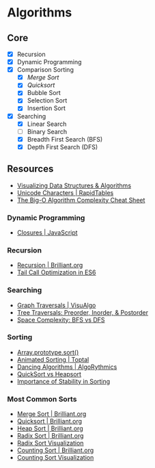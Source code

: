 # Algorithms

## Core
- [X] Recursion
- [X] Dynamic Programming
- [X] Comparison Sorting
  - [X] *Merge Sort*
  - [X] *Quicksort*
  - [X] Bubble Sort
  - [X] Selection Sort
  - [X] Insertion Sort
- [X] Searching
  - [X] Linear Search
  - [ ] Binary Search
  - [X] Breadth First Search (BFS)
  - [X] Depth First Search (DFS)

## Resources
- [Visualizing Data Structures & Algorithms](https://visualgo.net/en)
- [Unicode Characters | RapidTables](https://www.rapidtables.com/code/text/unicode-characters.html)
- [The Big-O Algorithm Complexity Cheat Sheet](https://www.bigocheatsheet.com/ "Big O Cheat Sheet")

### Dynamic Programming
- [Closures | JavaScript](https://developer.mozilla.org/en-US/docs/Web/JavaScript/Closures)

### Recursion
- [Recursion | Brilliant.org](https://brilliant.org/wiki/recursion-problem-solving/)
- [Tail Call Optimization in ES6](https://2ality.com/2015/06/tail-call-optimization.html)

### Searching
- [Graph Traversals | VisuAlgo](https://visualgo.net/en/dfsbfs)
- [Tree Traversals: Preorder, Inorder, & Postorder](https://www.geeksforgeeks.org/tree-traversals-inorder-preorder-and-postorder/)
- [Space Complexity: BFS vs DFS](https://stackoverflow.com/questions/9844193/what-is-the-time-and-space-complexity-of-a-breadth-first-and-depth-first-tree-tr)

### Sorting
- [Array.prototype.sort()](https://developer.mozilla.org/en-US/docs/Web/JavaScript/Reference/Global_Objects/Array/sort)
- [Animated Sorting | Toptal](https://www.toptal.com/developers/sorting-algorithms)
- [Dancing Algorithms | AlgoRythmics](https://www.youtube.com/user/AlgoRythmics/videos)
- [QuickSort vs Heapsort](https://stackoverflow.com/questions/2467751/quicksort-vs-heapsort)
- [Importance of Stability in Sorting](https://stackoverflow.com/questions/1517793/what-is-stability-in-sorting-algorithms-and-why-is-it-important)

### Most Common Sorts
- [Merge Sort | Brilliant.org](https://brilliant.org/wiki/merge/)
- [Quicksort | Brilliant.org](https://brilliant.org/wiki/quick-sort/)
- [Heap Sort | Brilliant.org](https://brilliant.org/wiki/heap-sort/)
- [Radix Sort | Brilliant.org](https://brilliant.org/wiki/radix-sort/ "Non-Comparison Sort")
- [Radix Sort Visualization](https://www.cs.usfca.edu/~galles/visualization/RadixSort.html)
- [Counting Sort | Brilliant.org](https://brilliant.org/wiki/counting-sort/ "Non-Comparison Sort")
- [Counting Sort Visualization](https://www.cs.usfca.edu/~galles/visualization/CountingSort.html)